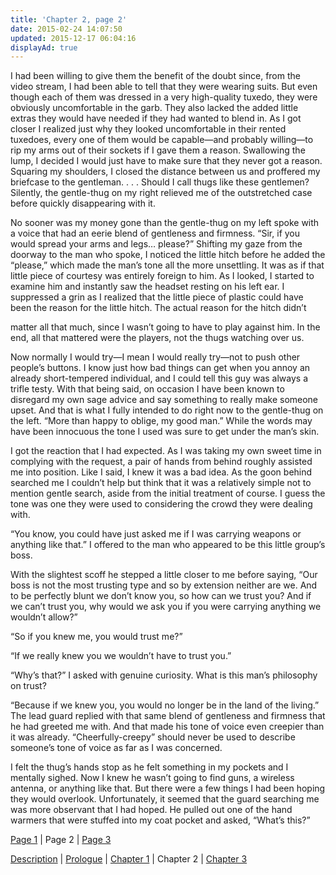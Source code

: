 ```yaml
---
title: 'Chapter 2, page 2'
date: 2015-02-24 14:07:50
updated: 2015-12-17 06:04:16
displayAd: true
---
```


I had been willing to give them the benefit of the doubt since, from the video stream, I had been able to tell that they were wearing suits. But even though each of them was dressed in a very high-quality tuxedo, they were obviously uncomfortable in the garb. They also lacked the added little extras they would have needed if they had wanted to blend in. As I got closer I realized just why they looked uncomfortable in their rented tuxedoes, every one of them would be capable—and probably willing—to rip my arms out of their sockets if I gave them a reason. Swallowing the lump, I decided I would just have to make sure that they never got a reason. Squaring my shoulders, I closed the distance between us and proffered my briefcase to the gentleman. . . . Should I call thugs like these gentlemen? Silently, the gentle-thug on my right relieved me of the outstretched case before quickly disappearing with it.

No sooner was my money gone than the gentle-thug on my left spoke with a voice that had an eerie blend of gentleness and firmness. “Sir, if you would spread your arms and legs… please?”
Shifting my gaze from the doorway to the man who spoke, I noticed the little hitch before he added the “please,” which made the man’s tone all the more unsettling. It was as if that little piece of courtesy was entirely foreign to him. As I looked, I started to examine him and instantly saw the headset resting on his left ear. I suppressed a grin as I realized that the little piece of plastic could have been the reason for the little hitch. The actual reason for the hitch didn’t

matter all that much, since I wasn’t going to have to play against him. In the end, all that mattered were the players, not the thugs watching over us.

Now normally I would try—I mean I would really try—not to push other people’s buttons. I know just how bad things can get when you annoy an already short-tempered individual, and I could tell this guy was always a trifle testy. With that being said, on occasion I have been known to disregard my own sage advice and say something to really make someone upset. And that is what I fully intended to do right now to the gentle-thug on the left. “More than happy to oblige, my good man.” While the words may have been innocuous the tone I used was sure to get under the man’s skin.

I got the reaction that I had expected. As I was taking my own sweet time in complying with the request, a pair of hands from behind roughly assisted me into position. Like I said, I knew it was a bad idea. As the goon behind searched me I couldn’t help but think that it was a relatively simple not to mention gentle search, aside from the initial treatment of course. I guess the tone was one they were used to considering the crowd they were dealing with.

“You know, you could have just asked me if I was carrying weapons or anything like that.” I offered to the man who appeared to be this little group’s boss.

With the slightest scoff he stepped a little closer to me before saying, “Our boss is not the most trusting type and so by extension neither are we. And to be perfectly blunt we don’t know you, so how can we trust you? And if we can’t trust you, why would we ask you if you were carrying anything we wouldn’t allow?”

“So if you knew me, you would trust me?”

“If we really knew you we wouldn’t have to trust you.”

“Why’s that?” I asked with genuine curiosity. What is this man’s philosophy on trust?

“Because if we knew you, you would no longer be in the land of the living.” The lead guard replied with that same blend of gentleness and firmness that he had greeted me with. And that made his tone of voice even creepier than it was already. “Cheerfully-creepy” should never be used to describe someone’s tone of voice as far as I was concerned.

I felt the thug’s hands stop as he felt something in my pockets and I mentally sighed. Now I knew he wasn’t going to find guns, a wireless antenna, or anything like that. But there were a few things I had been hoping they would overlook. Unfortunately, it seemed that the guard searching me was more observant that I had hoped. He pulled out one of the hand warmers that were stuffed into my coat pocket and asked, “What’s this?”


[Page 1](/writing/forgers/dead-mans-hand/dmh-chapter-2) | Page 2 | [Page 3](/writing/forgers/dead-mans-hand/dmh-chapter-2/3)

[Description](/writing/forgers/dead-mans-hand) | [Prologue](/writing/forgers/dead-mans-hand/dmh-prologue) | [Chapter 1](/writing/forgers/dead-mans-hand/dmh-chapter-1) | Chapter 2 | [Chapter 3](/writing/forgers/dead-mans-hand/dmh-chapter-3)